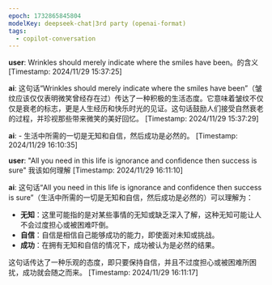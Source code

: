```yaml
---
epoch: 1732865845804
modelKey: deepseek-chat|3rd party (openai-format)
tags:
  - copilot-conversation
---
```


**user**: Wrinkles should merely indicate where the smiles have been。的含义
[Timestamp: 2024/11/29 15:37:25]

**ai**: 这句话“Wrinkles should merely indicate where the smiles have been”（皱纹应该仅仅表明微笑曾经存在过）传达了一种积极的生活态度。它意味着皱纹不仅仅是衰老的标志，更是人生经历和快乐时光的见证。这句话鼓励人们接受自然衰老的过程，并珍视那些带来微笑的美好回忆。
[Timestamp: 2024/11/29 15:37:29]

**ai**: - 生活中所需的一切是无知和自信，然后成功是必然的。
[Timestamp: 2024/11/29 16:10:35]

**user**: "All you need in this life is ignorance and confidence then success is sure"
我该如何理解
[Timestamp: 2024/11/29 16:11:10]

**ai**: 这句话“All you need in this life is ignorance and confidence then success is sure”（生活中所需的一切是无知和自信，然后成功是必然的）可以理解为：

- **无知**：这里可能指的是对某些事情的无知或缺乏深入了解，这种无知可能让人不会过度担心或被困难吓倒。
- **自信**：自信是相信自己能够成功的能力，即使面对未知或挑战。
- **成功**：在拥有无知和自信的情况下，成功被认为是必然的结果。

这句话传达了一种乐观的态度，即只要保持自信，并且不过度担心或被困难所困扰，成功就会随之而来。
[Timestamp: 2024/11/29 16:11:17]